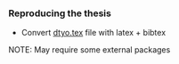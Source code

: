 

### Reproducing the thesis 

* Convert [dtyo.tex](dtyo.tex) file with latex + bibtex

NOTE: May require some external packages

